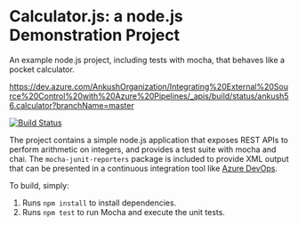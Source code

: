 Calculator.js: a node.js Demonstration Project
==============================================
An example node.js project, including tests with mocha, that behaves like
a pocket calculator.

https://dev.azure.com/AnkushOrganization/Integrating%20External%20Source%20Control%20with%20Azure%20Pipelines/_apis/build/status/ankush56.calculator?branchName=master

[![Build Status](https://dev.azure.com/AnkushOrganization/Integrating%20External%20Source%20Control%20with%20Azure%20Pipelines/_apis/build/status/ankush56.calculator?branchName=master)](https://dev.azure.com/AnkushOrganization/Integrating%20External%20Source%20Control%20with%20Azure%20Pipelines/_build/latest?definitionId=22&branchName=master)


The project contains a simple node.js application that exposes REST APIs
to perform arithmetic on integers, and provides a test suite with mocha
and chai.  The `mocha-junit-reporters` package is included to provide XML
output that can be presented in a continuous integration tool like
[Azure DevOps](https://azure.com/devops).

To build, simply:

1. Runs `npm install` to install dependencies.
2. Runs `npm test` to run Mocha and execute the unit tests.

